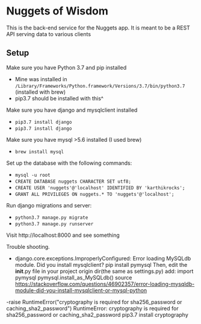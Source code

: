 # Nuggets of Wisdom

This is the back-end service for the Nuggets app. It is meant to be a REST API serving data to various clients

## Setup

Make sure you have Python 3.7 and pip installed
* Mine was installed in `/Library/Frameworks/Python.framework/Versions/3.7/bin/python3.7` (installed with brew)
* pip3.7 should be installed with this^ 

Make sure you have django and mysqlclient installed 
* `pip3.7 install django`
* `pip3.7 install django`

Make sure you have mysql >5.6 installed (I used brew)
* `brew install mysql`

Set up the database with the following commands:
* `mysql -u root`
* `CREATE DATABASE nuggets CHARACTER SET utf8;`
* `CREATE USER 'nuggets'@'localhost' IDENTIFIED BY 'karthikrocks';`
* `GRANT ALL PRIVILEGES ON nuggets.* TO 'nuggets'@'localhost';`

Run django migrations and server:
* `python3.7 manage.py migrate`
* `python3.7 manage.py runserver`

Visit http://localhost:8000 and see something

Trouble shooting.
- django.core.exceptions.ImproperlyConfigured: Error loading MySQLdb module. Did you install mysqlclient?
pip install pymysql
Then, edit the __init__.py file in your project origin dir(the same as settings.py)
add:
import pymysql
pymysql.install_as_MySQLdb()
source https://stackoverflow.com/questions/46902357/error-loading-mysqldb-module-did-you-install-mysqlclient-or-mysql-python

-raise RuntimeError("cryptography is required for sha256_password or caching_sha2_password")
RuntimeError: cryptography is required for sha256_password or caching_sha2_password
pip3.7 install cryptography
